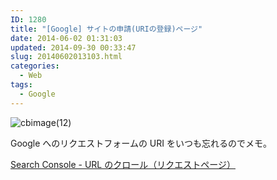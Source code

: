 ```yaml
---
ID: 1280
title: "[Google] サイトの申請(URIの登録)ページ"
date: 2014-06-02 01:31:03
updated: 2014-09-30 00:33:47
slug: 20140602013103.html
categories:
  - Web
tags:
  - Google
---
```


![cbimage(12)](https://user-images.githubusercontent.com/3617124/81212099-513bbc80-900f-11ea-8ec1-dec6e930ba5c.png)

Google へのリクエストフォームの URI をいつも忘れるのでメモ。

<a href="https://www.google.com/webmasters/tools/submit-url?hl=ja">Search Console - URL のクロール（リクエストページ）</a>

